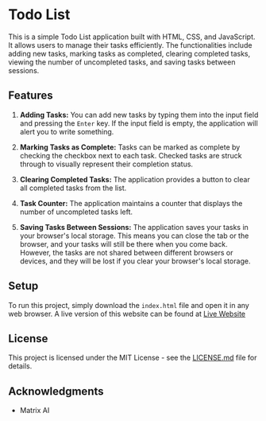 # Todo List

This is a simple Todo List application built with HTML, CSS, and JavaScript. It allows users to manage their tasks efficiently. The functionalities include adding new tasks, marking tasks as completed, clearing completed tasks, viewing the number of uncompleted tasks, and saving tasks between sessions.

## Features

1. **Adding Tasks:** You can add new tasks by typing them into the input field and pressing the `Enter` key. If the input field is empty, the application will alert you to write something.

2. **Marking Tasks as Complete:** Tasks can be marked as complete by checking the checkbox next to each task. Checked tasks are struck through to visually represent their completion status.

3. **Clearing Completed Tasks:** The application provides a button to clear all completed tasks from the list.

4. **Task Counter:** The application maintains a counter that displays the number of uncompleted tasks left.

5. **Saving Tasks Between Sessions:** The application saves your tasks in your browser's local storage. This means you can close the tab or the browser, and your tasks will still be there when you come back. However, the tasks are not shared between different browsers or devices, and they will be lost if you clear your browser's local storage.

## Setup

To run this project, simply download the `index.html` file and open it in any web browser.
A live version of this website can be found at [Live Website](https://adityav.au/simpleToDo/)

## License

This project is licensed under the MIT License - see the [LICENSE.md](LICENSE.md) file for details.

## Acknowledgments

* Matrix AI
